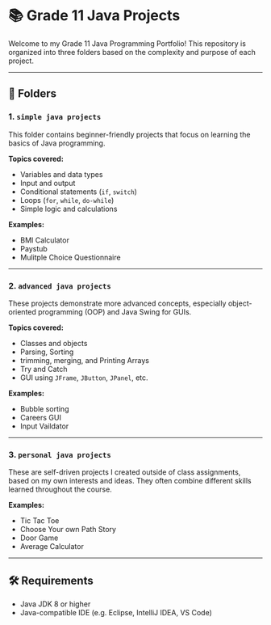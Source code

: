 # 📚 Grade 11 Java Projects

Welcome to my Grade 11 Java Programming Portfolio! This repository is organized into three folders based on the complexity and purpose of each project.

---

## 📁 Folders

### 1. `simple java projects`
This folder contains beginner-friendly projects that focus on learning the basics of Java programming.

**Topics covered:**
- Variables and data types
- Input and output
- Conditional statements (`if`, `switch`)
- Loops (`for`, `while`, `do-while`)
- Simple logic and calculations

**Examples:**
- BMI Calculator 
- Paystub  
- Mulitple Choice Questionnaire 

---

### 2. `advanced java projects`
These projects demonstrate more advanced concepts, especially object-oriented programming (OOP) and Java Swing for GUIs.

**Topics covered:**
- Classes and objects
- Parsing, Sorting
- trimming, merging, and Printing Arrays
- Try and Catch 
- GUI using `JFrame`, `JButton`, `JPanel`, etc.

**Examples:**
- Bubble sorting   
- Careers GUI
- Input Vaildator  

---

### 3. `personal java projects`
These are self-driven projects I created outside of class assignments, based on my own interests and ideas. They often combine different skills learned throughout the course.

**Examples:**
- Tic Tac Toe
- Choose Your own Path Story 
- Door Game
- Average Calculator 

---

## 🛠️ Requirements

- Java JDK 8 or higher
- Java-compatible IDE (e.g. Eclipse, IntelliJ IDEA, VS Code)
